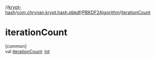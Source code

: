 //[krypt-hash](../../../index.md)/[com.chrynan.krypt.hash.pbkdf](../index.md)/[PBKDF2Algorithm](index.md)/[iterationCount](iteration-count.md)

# iterationCount

[common]\
val [iterationCount](iteration-count.md): [Int](https://kotlinlang.org/api/latest/jvm/stdlib/kotlin/-int/index.html)
